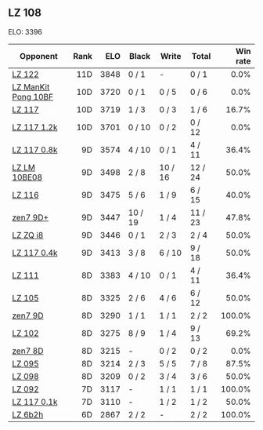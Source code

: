 ## LZ 108 ##

ELO: 3396

Opponent | Rank | ELO | Black | Write | Total | Win rate
---------|-----:|----:|-------|-------|-------|-------:
[LZ 122](LZ%20122.md) | 11D | 3848 | 0 / 1 | - | 0 / 1 | 0.0%
[LZ ManKit Pong 10BF](LZ%20ManKit%20Pong%2010BF.md) | 10D | 3720 | 0 / 1 | 0 / 5 | 0 / 6 | 0.0%
[LZ 117](LZ%20117.md) | 10D | 3719 | 1 / 3 | 0 / 3 | 1 / 6 | 16.7%
[LZ 117 1.2k](LZ%20117%201.2k.md) | 10D | 3701 | 0 / 10 | 0 / 2 | 0 / 12 | 0.0%
[LZ 117 0.8k](LZ%20117%200.8k.md) | 9D | 3574 | 4 / 10 | 0 / 1 | 4 / 11 | 36.4%
[LZ LM 10BE08](LZ%20LM%2010BE08.md) | 9D | 3498 | 2 / 8 | 10 / 16 | 12 / 24 | 50.0%
[LZ 116](LZ%20116.md) | 9D | 3475 | 5 / 6 | 1 / 9 | 6 / 15 | 40.0%
[zen7 9D+](zen7%209D+.md) | 9D | 3447 | 10 / 19 | 1 / 4 | 11 / 23 | 47.8%
[LZ ZQ i8](LZ%20ZQ%20i8.md) | 9D | 3446 | 0 / 1 | 2 / 3 | 2 / 4 | 50.0%
[LZ 117 0.4k](LZ%20117%200.4k.md) | 9D | 3413 | 3 / 8 | 6 / 10 | 9 / 18 | 50.0%
[LZ 111](LZ%20111.md) | 8D | 3383 | 4 / 10 | 0 / 1 | 4 / 11 | 36.4%
[LZ 105](LZ%20105.md) | 8D | 3325 | 2 / 6 | 4 / 6 | 6 / 12 | 50.0%
[zen7 9D](zen7%209D.md) | 8D | 3290 | 1 / 1 | 1 / 1 | 2 / 2 | 100.0%
[LZ 102](LZ%20102.md) | 8D | 3275 | 8 / 9 | 1 / 4 | 9 / 13 | 69.2%
[zen7 8D](zen7%208D.md) | 8D | 3215 | - | 0 / 2 | 0 / 2 | 0.0%
[LZ 095](LZ%20095.md) | 8D | 3214 | 2 / 3 | 5 / 5 | 7 / 8 | 87.5%
[LZ 098](LZ%20098.md) | 8D | 3209 | 0 / 2 | 3 / 4 | 3 / 6 | 50.0%
[LZ 092](LZ%20092.md) | 7D | 3117 | - | 1 / 1 | 1 / 1 | 100.0%
[LZ 117 0.1k](LZ%20117%200.1k.md) | 7D | 3110 | - | 1 / 2 | 1 / 2 | 50.0%
[LZ 6b2h](LZ%206b2h.md) | 6D | 2867 | 2 / 2 | - | 2 / 2 | 100.0%
